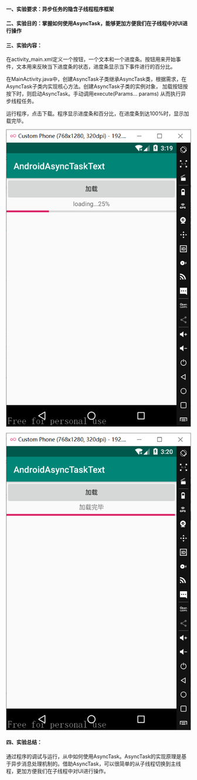 #### 一、实验要求：异步任务的隐含子线程程序框架

#### 二、实验目的：掌握如何使用AsyncTask，能够更加方便我们在子线程中对UI进行操作

#### 三、实验内容：

​	在activity_main.xml定义一个按钮，一个文本和一个进度条。按钮用来开始事件，文本用来反映当下进度条的状态，进度条显示当下事件进行的百分比。

​	在MainActivity.java中，创建AsyncTask子类继承AsyncTask类，根据需求，在AsyncTask子类内实现核心方法。创建AsyncTask子类的实例对象， 加载按钮按按下时，则启动AsyncTask。手动调用execute(Params... params) 从而执行异步线程任务。

​	运行程序，点击下载。程序显示进度条和百分比，在进度条到达100%时，显示加载完毕。

![Image](https://github.com/owahaha/2018118126_Android/raw/master/%E5%AE%9E%E9%AA%8C%E4%B9%9D%20AsyncTask/%E5%9B%BE%E7%89%87/1.png)

![Image](https://github.com/owahaha/2018118126_Android/raw/master/%E5%AE%9E%E9%AA%8C%E4%B9%9D%20AsyncTask/%E5%9B%BE%E7%89%87/2.png)

#### 四、实验总结：

​	通过程序的调试与运行，从中如何使用AsyncTask。AsyncTask的实现原理是基于异步消息处理机制的。借助AsyncTask，可以很简单的从子线程切换到主线程，更加方便我们在子线程中对UI进行操作。
